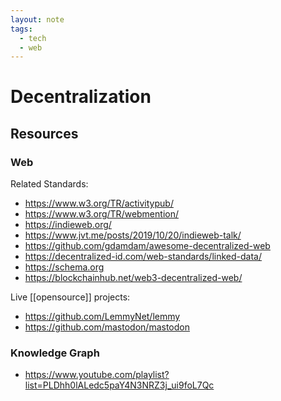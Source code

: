 ```yaml
---
layout: note
tags:
  - tech
  - web
---
```


# Decentralization

## Resources

### Web

Related Standards:

- https://www.w3.org/TR/activitypub/
- https://www.w3.org/TR/webmention/
- https://indieweb.org/
- https://www.jvt.me/posts/2019/10/20/indieweb-talk/
- https://github.com/gdamdam/awesome-decentralized-web
- https://decentralized-id.com/web-standards/linked-data/
- https://schema.org
- https://blockchainhub.net/web3-decentralized-web/

Live [[opensource]] projects:

- https://github.com/LemmyNet/lemmy
- https://github.com/mastodon/mastodon

### Knowledge Graph

- https://www.youtube.com/playlist?list=PLDhh0lALedc5paY4N3NRZ3j_ui9foL7Qc

